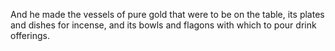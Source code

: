 And he made the vessels of pure gold that were to be on the table, its plates and dishes for incense, and its bowls and flagons with which to pour drink offerings.
